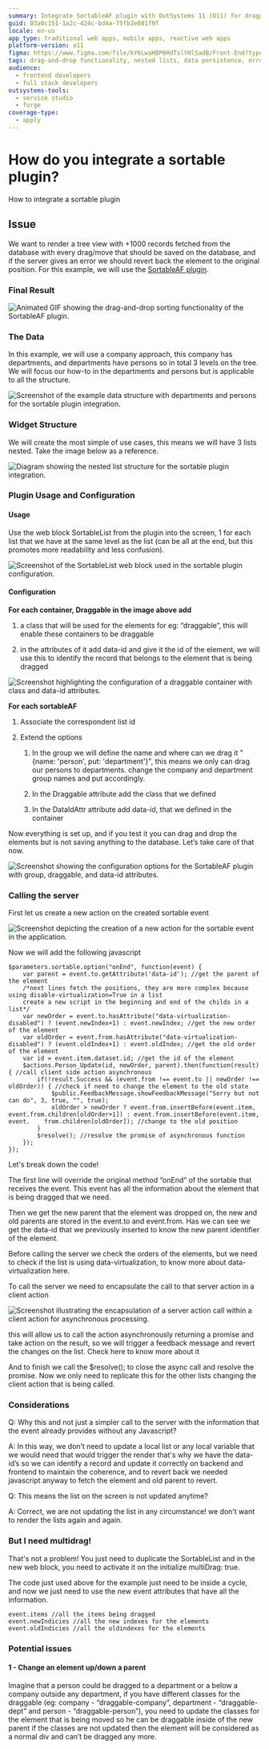 ```yaml
---
summary: Integrate SortableAF plugin with OutSystems 11 (O11) for draggable nested lists and database updates.
guid: 03a0c151-1a2c-424c-bd4a-75fb2e081f9f
locale: en-us
app_type: traditional web apps, mobile apps, reactive web apps
platform-version: o11
figma: https://www.figma.com/file/kY6LwaHBP6HdTslYHlSadB/Front-End?type=design&node-id=1244%3A480&mode=design&t=w0CsyqjU2ISN71Gv-1
tags: drag-and-drop functionality, nested lists, data persistence, error handling, plugin integration
audience:
  - frontend developers
  - full stack developers
outsystems-tools:
  - service studio
  - forge
coverage-type:
  - apply
---
```


# How do you integrate a sortable plugin?

How to integrate a sortable plugin

## Issue

We want to render a tree view with +1000 records fetched from the database with every drag/move that should be saved on the database, and if the server gives an error we should revert back the element to the original position. For this example, we will use the [SortableAF plugin](https://www.outsystems.com/forge/component-overview/7688/sortable-af).

### Final Result

![Animated GIF showing the drag-and-drop sorting functionality of the SortableAF plugin.](images/sort1.gif "Sortable Plugin Demonstration")

### The Data

In this example, we will use a company approach, this company has departments, and departments have persons so in total 3 levels on the tree. We will focus our how-to in the departments and persons but is applicable to all the structure.

![Screenshot of the example data structure with departments and persons for the sortable plugin integration.](images/sort2.png "Example Data Structure")

### Widget Structure

We will create the most simple of use cases, this means we will have 3 lists nested. Take the image below as a reference.

![Diagram showing the nested list structure for the sortable plugin integration.](images/sort3.png "Widget Structure")

### Plugin Usage and Configuration

#### Usage

Use the web block SortableList from the plugin into the screen, 1 for each list that we have at the same level as the list (can be all at the end, but this promotes more readability and less confusion).

![Screenshot of the SortableList web block used in the sortable plugin configuration.](images/sort4.png "Sortable List Web Block")

#### Configuration

**For each container, Draggable<X> in the image above add**

1. a class that will be used for the elements for eg: “draggable”, this will enable these containers to be draggable

1. in the attributes of it add data-id and give it the id of the element, we will use this to identify the record that belongs to the element that is being dragged

![Screenshot highlighting the configuration of a draggable container with class and data-id attributes.](images/sort5.png "Draggable Container Configuration")

**For each sortableAF**

1. Associate the correspondent list id

1. Extend the options

    1. In the group we will define the name and where can we drag it "{name: 'person', put: 'department'}", this means we only can drag our persons to departments. change the company and department group names and put accordingly.

    1. In the Draggable attribute add the class that we defined

    1. In the DataIdAttr attribute add data-id, that we defined in the container

Now everything is set up, and if you test it you can drag and drop the elements but is not saving anything to the database. Let’s take care of that now.

![Screenshot showing the configuration options for the SortableAF plugin with group, draggable, and data-id attributes.](images/sort6.png "SortableAF Configuration")

### Calling the server

First let us create a new action on the created sortable event

![Screenshot depicting the creation of a new action for the sortable event in the application.](images/sort7.png "Sortable Event Action Creation")

Now we will add the following javascript

    $parameters.sortable.option("onEnd", function(event) { 
        var parent = event.to.getAttribute('data-id'); //get the parent of the element
        /*next lines fetch the positions, they are more complex because using disable-virtualization=True in a list
        create a new script in the beginning and end of the childs in a list*/
        var newOrder = event.to.hasAttribute("data-virtualization-disabled") ? (event.newIndex+1) : event.newIndex; //get the new order of the element
        var oldOrder = event.from.hasAttribute("data-virtualization-disabled") ? (event.oldIndex+1) : event.oldIndex; //get the old order of the element
        var id = event.item.dataset.id; //get the id of the element
        $actions.Person_Update(id, newOrder, parent).then(function(result) { //call client side action asynchronous
            if(!result.Success && (event.from !== event.to || newOrder !== oldOrder)) { //check if need to change the element to the old state
                $public.FeedbackMessage.showFeedbackMessage("Sorry but not can do", 3, true, "", true);
                oldOrder > newOrder ? event.from.insertBefore(event.item, event.from.children[oldOrder+1]) : event.from.insertBefore(event.item, event.    from.children[oldOrder]); //change to the old position
            }
            $resolve(); //resolve the promise of asynchronous function
        });
    });
Let's break down the code!

The first line will override the original method “onEnd” of the sortable that receives the event. This event has all the information about the element that is being dragged that we need.

Then we get the new parent that the element was dropped on, the new and old parents are stored in the event.to and event.from. Has we can see we get the data-id that we previously inserted to know the new parent identifier of the element.

Before calling the server we check the orders of the elements, but we need to check if the list is using data-virtualization, to know more about data-virtualization here.

To call the server we need to encapsulate the call to that server action in a client action

![Screenshot illustrating the encapsulation of a server action call within a client action for asynchronous processing.](images/dort8.png "Server Action Encapsulation")

this will allow us to call the action asynchronously returning a promise and take action on the result, so we will trigger a feedback message and revert the changes on the list. Check here to know more about it

And to finish we call the $resolve(); to close the async call and resolve the promise. Now we only need to replicate this for the other lists changing the client action that is being called.

### Considerations

Q: Why this and not just a simpler call to the server with the information that the event already provides without any Javascript?

A: In this way, we don’t need to update a local list or any local variable that we would need that would trigger the render that's why we have the data-id’s so we can identify a record and update it correctly on backend and frontend to maintain the coherence, and to revert back we needed javascript anyway to fetch the element and old parent to revert.

Q: This means the list on the screen is not updated anytime?

A: Correct, we are not updating the list in any circumstance! we don’t want to render the lists again and again.

### But I need multidrag!

That's not a problem! You just need to duplicate the SortableList and in the new web block, you need to activate it on the initialize multiDrag: true.

The code just used above for the example just need to be inside a cycle, and now we just need to use the new event attributes that have all the information.

    event.items //all the items being dragged
    event.newIndicies //all the new indexes for the elements
    event.oldIndicies //all the oldindexes for the elements

### Potential issues

#### 1 - Change an element up/down a parent

Imagine that a person could be dragged to a department or a below a company outside any department, if you have different classes for the draggable (eg: company - “draggable-company”, department - “draggable-dept” and person - “draggable-person”), you need to update the classes for the element that is being moved so he can be draggable inside of the new parent if the classes are not updated then the element will be considered as a normal div and can’t be dragged any more.
